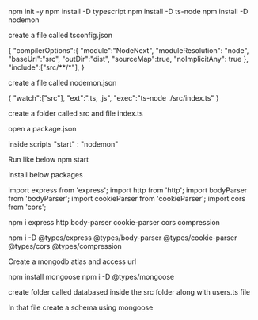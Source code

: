 npm init -y
npm install -D typescript
npm install -D ts-node
npm install -D nodemon

create a file called tsconfig.json

{
    "compilerOptions":{
        "module":"NodeNext",
        "moduleResolution": "node",
        "baseUrl":"src",
        "outDir":"dist",
        "sourceMap":true,
        "noImplicitAny": true
    },
    "include":["src/**/*"],
}

create a file called nodemon.json

{
    "watch":["src"],
    "ext":".ts, .js",
    "exec":"ts-node ./src/index.ts"
}

create a folder called src and file index.ts

open a package.json

inside scripts
    "start" : "nodemon"

Run like below
    npm start

Install below packages

import express from 'express';
import http from 'http';
import bodyParser from 'bodyParser';
import cookieParser from 'cookieParser';
import cors from 'cors';

npm i express http body-parser cookie-parser cors compression

npm i -D @types/express @types/body-parser @types/cookie-parser @types/cors @types/compression

Create a mongodb atlas and access url

npm install mongoose
npm i -D @types/mongoose

create folder called databased inside the src folder along with users.ts file 

In that file create a schema using mongoose